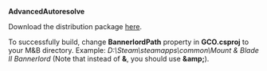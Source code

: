 **AdvancedAutoresolve**

Download the distribution package [here](https://www.nexusmods.com/mountandblade2bannerlord/mods/1151/).

To successfully build, change **BannerlordPath** property in **GCO.csproj** to your M&B directory. Example: *D:\Steam\steamapps\common\Mount &amp; Blade II Bannerlord* (Note that instead of **&**, you should use **\&amp;**).

